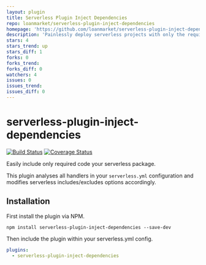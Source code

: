 ```yaml
---
layout: plugin
title: Serverless Plugin Inject Dependencies
repo: loanmarket/serverless-plugin-inject-dependencies
homepage: 'https://github.com/loanmarket/serverless-plugin-inject-dependencies'
description: 'Painlessly deploy serverless projects with only the required dependencies.'
stars: 4
stars_trend: up
stars_diff: 1
forks: 0
forks_trend: 
forks_diff: 0
watchers: 4
issues: 0
issues_trend: 
issues_diff: 0
---
```



# serverless-plugin-inject-dependencies

[![Build Status](https://travis-ci.org/loanmarket/serverless-plugin-inject-dependencies.svg?branch=master)](https://travis-ci.org/loanmarket/serverless-plugin-inject-dependencies)
[![Coverage Status](https://coveralls.io/repos/github/loanmarket/serverless-plugin-inject-dependencies/badge.svg?branch=master)](https://coveralls.io/github/loanmarket/serverless-plugin-inject-dependencies?branch=master)

Easily include only required code your serverless package.

This plugin analyses all handlers in your `serverless.yml` configuration and modifies serverless includes/excludes options accordingly.

## Installation

First install the plugin via NPM.

```
npm install serverless-plugin-inject-dependencies --save-dev
```

Then include the plugin within your serverless.yml config.

```yml
plugins:
  - serverless-plugin-inject-dependencies
```
